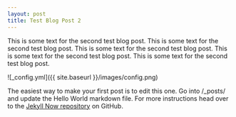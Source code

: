 ```yaml
---
layout: post
title: Test Blog Post 2
---
```


This is some text for the second test blog post. This is some text for the second test blog post. This is some text for the second test blog post. This is some text for the second test blog post. This is some text for the second test blog post.

![_config.yml]({{ site.baseurl }}/images/config.png)

The easiest way to make your first post is to edit this one. Go into /_posts/ and update the Hello World markdown file. For more instructions head over to the [Jekyll Now repository](https://github.com/barryclark/jekyll-now) on GitHub.